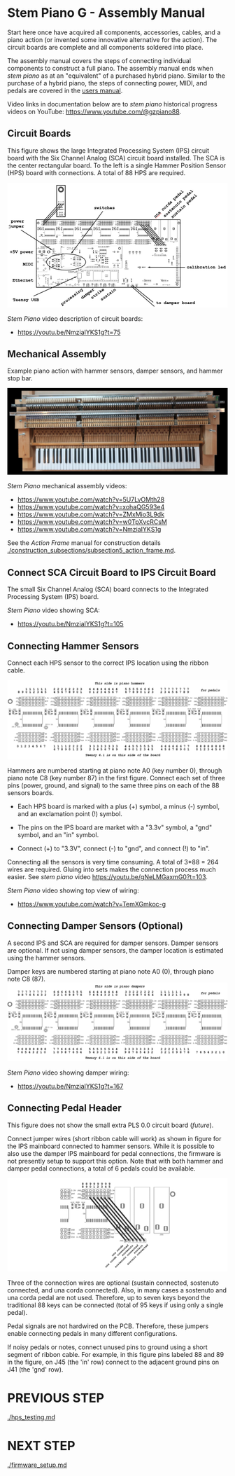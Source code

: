 # Stem Piano G - Assembly Manual

Start here once have acquired all components, accessories, cables, and a piano action (or invented some innovative alternative for the action). The circuit boards are complete and all components soldered into place.

The assembly manual covers the steps of connecting individual components to construct a full piano. The assembly manual ends when *stem piano* as at an "equivalent" of a purchased hybrid piano. Similar to the purchase of a hybrid piano, the steps of connecting power, MIDI, and pedals are covered in the [users manual](users_manual.md).

Video links in documentation below are to *stem piano* historical progress videos on YouTube: https://www.youtube.com/@gzpiano88.

## Circuit Boards

This figure shows the large Integrated Processing System (IPS) circuit board with the Six Channel Analog (SCA) circuit board installed. The SCA is the center rectangular board. To the left is a single Hammer Position Sensor (HPS) board with connections. A total of 88 HPS are required.

![hammer_setup](diagrams/stem_piano_hammer_setup.png)

*Stem Piano* video description of circuit boards:
* https://youtu.be/NmziaIYKS1g?t=75

## Mechanical Assembly

Example piano action with hammer sensors, damper sensors, and hammer stop bar.

![](pictures/mechanical_assembly.jpg)

*Stem Piano* mechanical assembly videos:
* https://www.youtube.com/watch?v=5U7LvOMth28
* https://www.youtube.com/watch?v=xohaQG593e4
* https://www.youtube.com/watch?v=ZMxMio3L9dk
* https://www.youtube.com/watch?v=w0TpXvcRCsM
* https://www.youtube.com/watch?v=NmziaIYKS1g

See the *Action Frame* manual for construction details [./construction_subsections/subsection5_action_frame.md](./construction_subsections/subsection5_action_frame.md).

## Connect SCA Circuit Board to IPS Circuit Board

The small Six Channel Analog (SCA) board connects to the Integrated Processing System (IPS) board.

*Stem Piano* video showing SCA:
* https://youtu.be/NmziaIYKS1g?t=105

## Connecting Hammer Sensors

Connect each HPS sensor to the correct IPS location using the ribbon cable.

![spg_hammer_connections](diagrams/hammer_connections.png)

Hammers are numbered starting at piano note A0 (key number 0), through piano note C8 (key number 87) in the first figure. Connect each set of three pins (power, ground, and signal) to the same three pins on each of the 88 sensors boards.

* Each HPS board is marked with a plus (+) symbol, a minus (-) symbol, and an exclamation point (!) symbol.

* The pins on the IPS board are market with a "3.3v" symbol, a "gnd" symbol, and an "in" symbol.

* Connect (+) to "3.3V", connect (-) to "gnd", and connect (!) to "in".

Connecting all the sensors is very time consuming. A total of 3*88 = 264 wires are required. Gluing into sets makes the connection process much easier. See *stem piano* video https://youtu.be/gNeLMGaxmG0?t=103.

*Stem Piano* video showing top view of wiring:
* https://www.youtube.com/watch?v=TemXGmkoc-g

## Connecting Damper Sensors (Optional)

A second IPS and SCA are required for damper sensors. Damper sensors are optional. If not using damper sensors, the damper location is estimated using the hammer sensors.

Damper keys are numbered starting at piano note A0 (0), through piano note C8 (87).
![spg_damper_connections](diagrams/damper_connections.png)

*Stem Piano* video showing damper wiring:
* https://youtu.be/NmziaIYKS1g?t=167

## Connecting Pedal Header

This figure does not show the small extra PLS 0.0 circuit board (*future*).

Connect jumper wires (short ribbon cable will work) as shown in figure for the IPS mainboard connected to hammer sensors. While it is possible to also use the damper IPS mainboard for pedal connections, the firmware is not presently setup to support this option. Note that with both hammer and damper pedal connections, a total of 6 pedals could be available.

![spg_pedal_connections](diagrams/pedal_connections.png)

Three of the connection wires are optional (sustain connected, sostenuto connected, and una corda connected). Also, in many cases a sostenuto and una corda pedal are not used. Therefore, up to seven keys beyond the traditional 88 keys can be connected (total of 95 keys if using only a single pedal).

Pedal signals are not hardwired on the PCB. Therefore, these jumpers enable connecting pedals in many different configurations.

If noisy pedals or notes, connect unused pins to ground using a short segment of ribbon cable. For example, in this figure pins labeled 88 and 89 in the figure, on J45 (the 'in' row) connect to the adjacent ground pins on J41 (the 'gnd' row).

# PREVIOUS STEP
[./hps_testing.md](./hps_testing.md)

# NEXT STEP
[./firmware_setup.md](./firmware_setup.md)